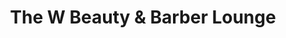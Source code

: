 ---
title: "The W Beauty & Barber Lounge"
url: /detroit/the-w-beauty-and-barber-lounge/
shop: hairdresser
---